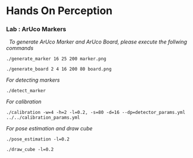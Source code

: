 # Hands On Perception

### Lab : ArUco Markers

&nbsp;
*To generate ArUco Marker and ArUco Board, please execute the follwing commands*

```
./generate_marker 16 25 200 marker.png
```

```
./generate_board 2 4 16 200 80 board.png
```
*For detecting markers*

```
./detect_marker
```

*For calibration*

```
./calibration -w=4 -h=2 -l=0.2, -s=80 -d=16 --dp=detector_params.yml ../../calibration_params.yml
```

*For pose estimation and draw cube*

```
./pose_estimation -l=0.2
```
```
./draw_cube -l=0.2
```
